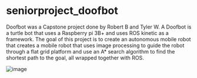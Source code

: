 # seniorproject_doofbot

Doofbot was a Capstone project done by Robert B and Tyler W. 
A Doofbot is a turtle bot that uses a Raspberry pi 3B+ and uses ROS kinetic as a framework. 
The goal of this project is to create an autonomous mobile robot that creates a mobile robot that uses image processing to guide the robot through a flat grid platform and use an A* search algorithm to find the shortest path to the goal, all wrapped together with ROS.


![image](https://user-images.githubusercontent.com/50836413/182407029-19c44388-bfcc-49bc-8aa9-fcf716cabe83.png)
